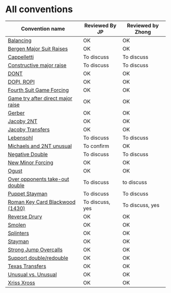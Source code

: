# All conventions

| Convention name | Reviewed By JP | Reviewed by Zhong |
| --- | --- | --- |
| [Balancing](balancing.md) | OK | OK |
| [Bergen Major Suit Raises](bergen.md) | OK | OK |
| [Cappelletti](cappelletti.md) | To discuss | To discuss  |
| [Constructive major raise](constructive-major-raise.md) | To discuss  | To discuss |
| [DONT](dont.md) | OK | OK |
| [DOPI, ROPI](dopi.md) | OK | OK |
| [Fourth Suit Game Forcing](fourth-suit-forcing.md) | OK | OK |
| [Game try after direct major raise](game-try-help-suit.md) | OK |OK |
| [Gerber](gerber.md) | OK | OK|
| [Jacoby 2NT](jacoby-2nt.md) | OK | OK |
| [Jacoby Transfers](jacoby-transfers.md) | OK | OK |
| [Lebensohl](lebensohl.md) | To discuss | To discuss |
| [Michaels and 2NT unusual](michaels.md) | To confirm | OK |
| [Negative Double](negative-double.md) | To discuss | To discuss |
| [New Minor Forcing](new-minor-forcing.md) | OK | OK|
| [Ogust](ogust.md) | OK | OK |
| [Over opponents take-out double](over-opponents-take-out-double.md) | To discuss  | to discuss |
| [Puppet Stayman](puppet-stayman.md) | To discuss  | To discuss |
| [Roman Key Card Blackwood (1430)](1430.md) | To discuss, yes | To discuss, yes |
| [Reverse Drury](drury-reversed.md) | OK | OK |
| [Smolen](smolen.md) | OK | OK |
| [Splinters](splinters.md) | OK | OK |
| [Stayman](stayman.md) | OK  | OK |
| [Strong Jump Overcalls](strong-jump-overcalls.md) | OK | OK |
| [Support double/redouble](support-double-redouble.md) | OK | OK |
| [Texas Transfers](texas-transfers.md) | OK |OK |
| [Unusual vs. Unusual](unusual-over-unusual.md) | OK |OK |
| [Xriss Xross](xriss-xross.md) | OK  | OK |



